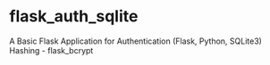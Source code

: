 # flask_auth_sqlite

A Basic Flask Application for Authentication (Flask, Python, SQLite3)
Hashing - flask_bcrypt

